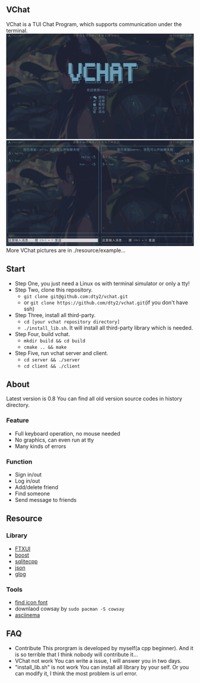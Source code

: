 ## VChat
VChat is a TUI Chat Program, which supports communication under the terminal.
![Start](./resource/example/start.png)
![Chat](./resource/example/chat.png)
More VChat pictures are in ./resource/example...
## Start
* Step One, you just need a Linux os with terminal simulator or only a tty!
* Step Two, clone this repository.
  - `git clone git@github.com:dty2/vchat.git`
  - or `git clone https://github.com/dty2/vchat.git`(if you don't have ssh)
* Step Three, install all third-party.
  - `cd [your vchat repository directory]`
  - `./install_lib.sh`. It will install all third-party library which is needed.
* Step Four, build vchat.
  - `mkdir build && cd build`
  - `cmake .. && make`
* Step Five, run vchat server and client.
  - `cd server && ./server`
  - `cd client && ./client`
## About
Latest version is 0.8
You can find all old version source codes in history directory.
### Feature
* Full keyboard operation, no mouse needed
* No graphics, can even run at tty
* Many kinds of errors
### Function
* Sign in/out
* Log in/out
* Add/delete friend
* Find someone
* Send message to friends
## Resource
### Library
* [FTXUI](https://github.com/ArthurSonzogni/FTXUI)
* [boost](https://www.boost.org/users/download/)
* [sqlitecpp](https://github.com/SRombauts/SQLiteCpp)
* [json](https://github.com/nlohmann/json)
* [glog](https://github.com/google/glog)
### Tools
* [find icon font](https://www.nerdfonts.com/cheat-sheet)
* downlaod cowsay by `sudo pacman -S cowsay`
* [asciinema](https://docs.asciinema.org/)
## FAQ
* Contribute
This prorgram is developed by myself(a cpp beginner). And it is so terrible that I think nobody will contribute it...
* VChat not work
You can write a issue, I will answer you in two days.
* "install_lib.sh" is not work
You can install all library by your self. Or you can modify it, I think the most problem is url error.
